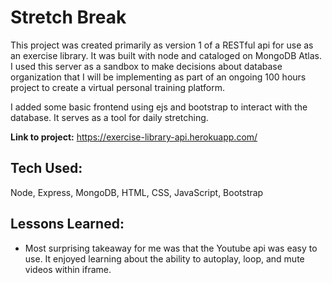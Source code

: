 # Stretch Break
This project was created primarily as version 1 of a RESTful api for use as an exercise library. It was built with node and cataloged on MongoDB Atlas. I used this server as a sandbox to make decisions about database organization that I will be implementing as part of an ongoing 100 hours project to create a virtual personal training platform.

I added some basic frontend using ejs and bootstrap to interact with the database. It serves as a tool for daily stretching. 

**Link to project:** https://exercise-library-api.herokuapp.com/

## Tech Used:
Node, Express, MongoDB, HTML, CSS, JavaScript, Bootstrap 

## Lessons Learned:
* Most surprising takeaway for me was that the Youtube api was easy to use. It enjoyed learning about the ability to autoplay, loop, and mute videos within iframe.